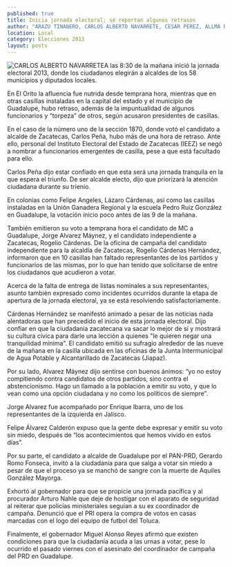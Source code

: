 ```yaml
---
published: true
title: Inicia jornada electoral; se reportan algunos retrasos
author: "ARAZU TINANERO, CARLOS ALBERTO NAVARRETE, CESAR PEREZ, ALLMA RIOS Y RAFAEL DE SANTIAGO"
location: Local
category: Elecciones 2013
layout: posts
---
```


![CARLOS ALBERTO NAVARRETE](http://i.imgur.com/DQKcxSpm.jpg)A las 8:30 de la mañana inició la jornada electoral 2013, donde los ciudadanos elegirán a alcaldes de los 58 municipios y diputados locales. 

En El Orito la afluencia fue nutrida desde temprana hora, mientras que en otras casillas instaladas en la capital del estado y el municipio de Guadalupe, hubo retraso, además de la impuntualidad de algunos funcionarios y “torpeza” de otros, según acusaron presidentes de casillas.

En el caso de la número uno de la sección 1870, donde votó el candidato a alcalde de Zacatecas, Carlos Peña, hubo más de una hora de retraso. Ante ello, personal del Instituto Electoral del Estado de Zacatecas (IEEZ) se negó a nombrar a funcionarios emergentes de casilla, pese a que está facultado para ello.

Carlos Peña dijo estar confiado en que esta será una jornada tranquila en la que espera el triunfo. De ser alcalde electo, dijo que priorizará la atención ciudadana durante su trienio.

En colonias como Felipe Angeles, Lázaro Cárdenas, así como las casillas instaladas en la Unión Ganadera Regional y la escuela Pedro Ruiz González en Guadalupe, la votación inicio poco antes de las 9 de la mañana.

También emitieron su voto a temprana hora el candidato de MC a Guadalupe, Jorge Alvarez Máynez, y el candidato independiente a Zacatecas, Rogelio Cárdenas.
De la oficina de campaña del candidato independiente para la alcaldía de Zacatecas,  Rogelio Cárdenas Hernández, informaron que en 10 casillas han faltado representantes de los partidos y funcionarios de las mismas, por lo que han tenido que solicitarse de entre los ciudadanos que acudieron a votar. 

Acerca de la falta de entrega de listas nominales a sus representantes, asunto también expresado como incidentes ocurridos durante la etapa de apertura de la jornada electoral, ya se está resolviendo satisfactoriamente.

Cárdenas Hernández  se manifestó animado a pesar de las noticias nada alentadoras que han precedido el inicio de esta jornada electoral. Dijo confiar en que la ciudadanía zacatecana va sacar lo mejor de sí y mostrará su cultura cívica para darle una lección a quienes "le quieren negar una tranquilidad mínima". El candidato emitió su sufragio alrededor de las nueve de la mañana en la casilla ubicada en las oficinas de la Junta Intermunicipal de Agua Potable y Alcantarillado de Zacatecas (Jiapaz).

Por su lado, Alvarez Máynez dijo sentirse con buenos ánimos: “yo no estoy compitiendo contra candidatos de otros partidos, sino contra el abstencionismo. Hago un llamado a la población a emitir su voto, y que lo vean como una opción ciudadana y no como los políticos de siempre”.

Jorge Alvarez fue acompañado por Enrique Ibarra, uno de los representantes de la izquierda en Jalisco.

Felipe Álvarez Calderón expuso que la gente debe expresar y emitir su voto sin miedo, después de “los acontecimientos que hemos vivido en estos días”.

Por su parte, el candidato a alcalde de Guadalupe por el PAN-PRD, Gerardo Romo Fonseca, invitó a la ciudadanía para que salga a votar sin miedo a pesar de que el proceso ya se manchó de sangre con la muerte de Aquiles González Mayorga. 

Exhortó al gobernador para que se propicie una jornada pacífica y al procurador Arturo Nahle que deje de hostigar con el aparato de seguridad al reiterar que policías ministeriales seguían a su ex coordinador de campaña. Denunció que el PRI opera la compra de votos en casas marcadas con el logo del equipo de futbol del Toluca.

Finalmente, el gobernador Miguel Alonso Reyes afirmó que existen condiciones para que la ciudadanía acuda a las urnas a votar, pese lo ocurrido el pasado viernes con el asesinato del coordinador de campaña del PRD en Guadalupe.
